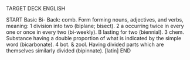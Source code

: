 TARGET DECK
ENGLISH

START
Basic
Bi-
Back: comb. Form forming nouns, adjectives, and verbs, meaning: 1 division into two (biplane; bisect). 2 a occurring twice in every one or once in every two (bi-weekly). B lasting for two (biennial). 3 chem. Substance having a double proportion of what is indicated by the simple word (bicarbonate). 4 bot. & zool. Having divided parts which are themselves similarly divided (bipinnate). [latin]
END

